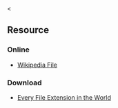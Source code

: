 &lt;

Resource
--------

### Online

-   [Wikipedia File](http://en.wikipedia.org/wiki/Computer_file)

### Download

-   [Every File Extension in the World](http://whatis.techtarget.com/file-extension-list-A/0,289933,sid9,00.html)
